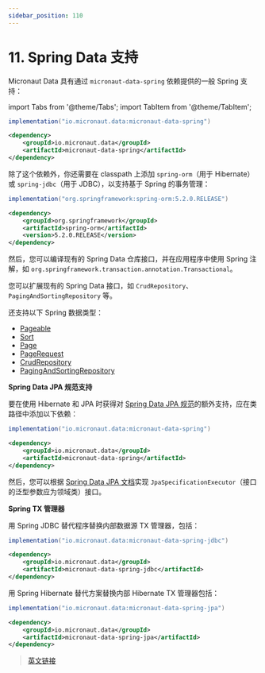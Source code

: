 ```yaml
---
sidebar_position: 110
---
```


# 11. Spring Data 支持

Micronaut Data 具有通过 `micronaut-data-spring` 依赖提供的一般 Spring 支持：

import Tabs from '@theme/Tabs';
import TabItem from '@theme/TabItem';

<Tabs>
  <TabItem value="Gradle" label="Gradle">

```groovy
implementation("io.micronaut.data:micronaut-data-spring")
```

  </TabItem>
  <TabItem value="Maven" label="Maven">

```xml
<dependency>
    <groupId>io.micronaut.data</groupId>
    <artifactId>micronaut-data-spring</artifactId>
</dependency>
```

  </TabItem>
</Tabs>

除了这个依赖外，你还需要在 classpath 上添加 `spring-orm`（用于 Hibernate）或 `spring-jdbc`（用于 JDBC），以支持基于 Spring 的事务管理：

<Tabs>
  <TabItem value="Gradle" label="Gradle">

```groovy
implementation("org.springframework:spring-orm:5.2.0.RELEASE")
```

  </TabItem>
  <TabItem value="Maven" label="Maven">

```xml
<dependency>
    <groupId>org.springframework</groupId>
    <artifactId>spring-orm</artifactId>
    <version>5.2.0.RELEASE</version>
</dependency>
```

  </TabItem>
</Tabs>

然后，您可以编译现有的 Spring Data 仓库接口，并在应用程序中使用 Spring 注解，如 `org.springframework.transaction.annotation.Transactional`。

您可以扩展现有的 Spring Data 接口，如 `CrudRepository`、`PagingAndSortingRepository` 等。

还支持以下 Spring 数据类型：

- [Pageable](https://docs.spring.io/spring-data/commons/docs/current/api/org/springframework/data/domain/Pageable.html)
- [Sort](https://docs.spring.io/spring-data/commons/docs/current/api/org/springframework/data/domain/Sort.html)
- [Page](https://docs.spring.io/spring-data/commons/docs/current/api/org/springframework/data/domain/Slice.html)
- [PageRequest](https://docs.spring.io/spring-data/commons/docs/current/api/org/springframework/data/domain/PageRequest.html)
- [CrudRepository](https://docs.spring.io/spring-data/commons/docs/current/api/org/springframework/data/repository/CrudRepository.html)
- [PagingAndSortingRepository](https://docs.spring.io/spring-data/commons/docs/current/api/org/springframework/data/repository/PagingAndSortingRepository.html)

**Spring Data JPA 规范支持**

要在使用 Hibernate 和 JPA 时获得对 [Spring Data JPA 规范](https://docs.spring.io/spring-data/jpa/docs/current/reference/html/#specifications)的额外支持，应在类路径中添加以下依赖：

<Tabs>
  <TabItem value="Gradle" label="Gradle">

```groovy
implementation("io.micronaut.data:micronaut-data-spring")
```

  </TabItem>
  <TabItem value="Maven" label="Maven">

```xml
<dependency>
    <groupId>io.micronaut.data</groupId>
    <artifactId>micronaut-data-spring</artifactId>
</dependency>
```

  </TabItem>
</Tabs>

然后，您可以根据 [Spring Data JPA 文档](https://docs.spring.io/spring-data/jpa/docs/current/reference/html/#specifications)实现 `JpaSpecificationExecutor`（接口的泛型参数应为领域类）接口。

**Spring TX 管理器**

用 Spring JDBC 替代程序替换内部数据源 TX 管理器，包括：

<Tabs>
  <TabItem value="Gradle" label="Gradle">

```groovy
implementation("io.micronaut.data:micronaut-data-spring-jdbc")
```

  </TabItem>
  <TabItem value="Maven" label="Maven">

```xml
<dependency>
    <groupId>io.micronaut.data</groupId>
    <artifactId>micronaut-data-spring-jdbc</artifactId>
</dependency>
```

  </TabItem>
</Tabs>

用 Spring Hibernate 替代方案替换内部 Hibernate TX 管理器包括：

<Tabs>
  <TabItem value="Gradle" label="Gradle">

```groovy
implementation("io.micronaut.data:micronaut-data-spring-jpa")
```

  </TabItem>
  <TabItem value="Maven" label="Maven">

```xml
<dependency>
    <groupId>io.micronaut.data</groupId>
    <artifactId>micronaut-data-spring-jpa</artifactId>
</dependency>
```

  </TabItem>
</Tabs>

> [英文链接](https://micronaut-projects.github.io/micronaut-data/latest/guide/#spring)
